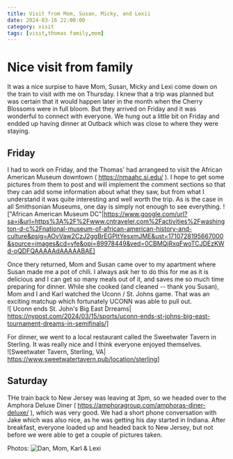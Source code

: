 ```yaml
---
title: Visit from Mom, Susan, Micky, and Lexii
date: 2024-03-16 22:00:00
category: visit
tags: [visit,thomas family,mom]
---
```

# Nice visit from family
It was a nice surpise to have Mom, Susan, Micky and Lexi come down on the train to visit with me on Thursday.  I knew that a trip was planned but was certain that it would happen later in the month when the Cherry Blossoms were in full bloom.  But they arrived on Friday and it was wonderful to connect with everyone.    We hung out a little bit on Friday and endded up having dinner at Outback which was close to where they were staying.

## Friday
I had to work on Friday, and the Thomas' had arrangeed to visit the African American Museum downtown ( https://nmaahc.si.edu/ ).   I hope to get some pictures from them to post and will implement the comment sections so that they can add some information about what they saw, but from what I understand it was quite interesting and well worth the trip.  As is the case in all Smithsonian Museums, one day is simply not enough to see everything.
!["African American Museum DC"|https://www.google.com/url?sa=i&url=https%3A%2F%2Fwww.cntraveler.com%2Factivities%2Fwashington-d-c%2Fnational-museum-of-african-american-history-and-culture&psig=AOvVaw2CzJ2ggBrEGPItYesxmJME&ust=1710728195667000&source=images&cd=vfe&opi=89978449&ved=0CBMQjRxqFwoTCJDEzKWd-oQDFQAAAAAdAAAAABAE]

Once thery returned, Mom and Susan came over to my apartment where Susan made me a pot of chili.  I always ask her to do this for me as it is delicious and I can get so many meals out of it, and saves me so much time preparing for dinner.   While she cooked (and cleaned -- thank you Susan), Mom and I and Karl watched the Uconn / St. Johns game.  That was an exciting matchup which fortunately UCONN was able to pull out.   
![ Uconn ends St. John's Big East Drreams| https://nypost.com/2024/03/15/sports/uconn-ends-st-johns-big-east-tournament-dreams-in-semifinals/]

For dinner, we went to a local restaurant called the Sweetwater Tavern in Sterling.  It was really nice and I think everyone enjoyed themselves.  
![Sweetwater Tavern, Sterling, VA| https://www.sweetwatertavern.pub/location/sterling]

## Saturday
THe train back to New Jersey was leaving at 3pm, so we headed over to the Amphora Deluxe Diner ( https://amphoragroup.com/amphoras-diner-deluxe/ ), which was very good.  We had a short phone conversation with Jake which was also nice, as he was getting his day started in Indiana.  After breakfast, everyone loaded up and headed back to New Jersey, but not before we were able to get a couple of pictures taken.

Photos:
![Dan, Mom, Karl & Lexi](/assets/photos/dan-mom-karl-lexi.jpg)



